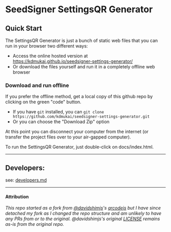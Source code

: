 # SeedSigner SettingsQR Generator


## Quick Start
The SettingsQR Generator is just a bunch of static web files that you can run in your browser two different ways:

* Access the online hosted version at https://kdmukai.github.io/seedsigner-settings-generator/
* Or download the files yourself and run it in a completely offline web browser

### Download and run offline
If you prefer the offline method, get a local copy of this github repo by clicking on the green "code" button.

* If you have `git` installed, you can `git clone https://github.com/kdmukai/seedsigner-settings-generator.git`
* Or you can choose the "Download Zip" option

At this point you can disconnect your computer from the internet (or transfer the project files over to your air-gapped computer).

To run the SettingsQR Generator, just double-click on docs/index.html.

---

## Developers:
see: [developers.md](developers.md)

---

#### Attribution
*This repo started as a fork from [@davidshimjs](https://github.com/davidshimjs)'s [qrcodejs](https://github.com/davidshimjs/qrcodejs) but I have since detached my fork as I changed the repo structure and am unlikely to have any PRs from or to the original. @davidshimjs's original [LICENSE](LICENSE) remains as-is from the original repo.*